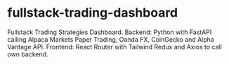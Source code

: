 # fullstack-trading-dashboard 
Fullstack Trading Strategies Dashboard. Backend: Python with FastAPI calling Alpaca Markets Paper Trading, Oanda FX, CoinGecko and Alpha Vantage API. Frontend: React Router with Tailwind Redux and Axios to call own backend.
